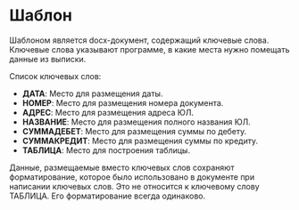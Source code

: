 # Шаблон

Шаблоном является docx-документ, содержащий ключевые слова.
Ключевые слова указывают программе, в какие места нужно помещать
данные из выписки.

Список ключевых слов:
+ **ДАТА**: Место для размещения даты.
+ **НОМЕР**: Место для размещения номера документа.
+ **АДРЕС**: Место для размещения адреса ЮЛ.
+ **НАЗВАНИЕ**: Место для размещения полного названия ЮЛ.
+ **СУММАДЕБЕТ**: Место для размещения суммы по дебету.
+ **СУММАКРЕДИТ**: Место для размещения суммы по кредиту.
+ **ТАБЛИЦА**: Место для построения таблицы.

Данные, размещаемые вместо ключевых слов сохраняют форматирование,
которое было использовано в документе при написании ключевых слов.
Это не относится к ключевому слову ТАБЛИЦА. Его форматирование всегда
одинаково.
